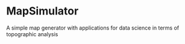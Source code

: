 # MapSimulator
A simple map generator with applications for data science in terms of topographic analysis

